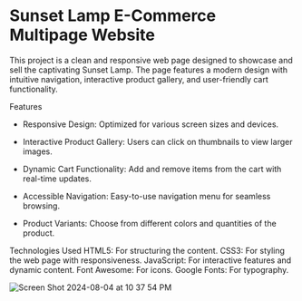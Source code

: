 # Sunset Lamp E-Commerce Multipage Website

This project is a clean and responsive web page designed to showcase and sell the captivating Sunset Lamp. The page features a modern design with intuitive navigation, interactive product gallery, and user-friendly cart functionality.

Features

* Responsive Design: Optimized for various screen sizes and devices.

* Interactive Product Gallery: Users can click on thumbnails to view larger images.

* Dynamic Cart Functionality: Add and remove items from the cart with real-time updates.

* Accessible Navigation: Easy-to-use navigation menu for seamless browsing.

* Product Variants: Choose from different colors and quantities of the product.


Technologies Used
HTML5: For structuring the content.
CSS3: For styling the web page with responsiveness.
JavaScript: For interactive features and dynamic content.
Font Awesome: For icons.
Google Fonts: For typography.

![Screen Shot 2024-08-04 at 10 37 54 PM](https://github.com/user-attachments/assets/dfadee76-8c3a-4b0f-b64d-4e0a5ae90c40)


